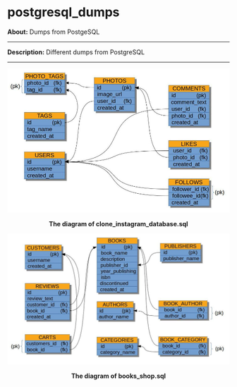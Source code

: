 # postgresql_dumps

**About:** Dumps from PostgeSQL

<hr>

**Description:** Different dumps from PostgreSQL

<hr>

<p align="center">
  <img width = "800" src="screenshots/clone_instagram_database.jpg"/>
<p align="center"><b>The diagram of clone_instagram_database.sql</b><p align="center">
</p>


<p align="center">
  <img width = "800" src="screenshots/books_shop.jpg"/>
<p align="center"><b>The diagram of books_shop.sql</b><p align="center">
</p>
